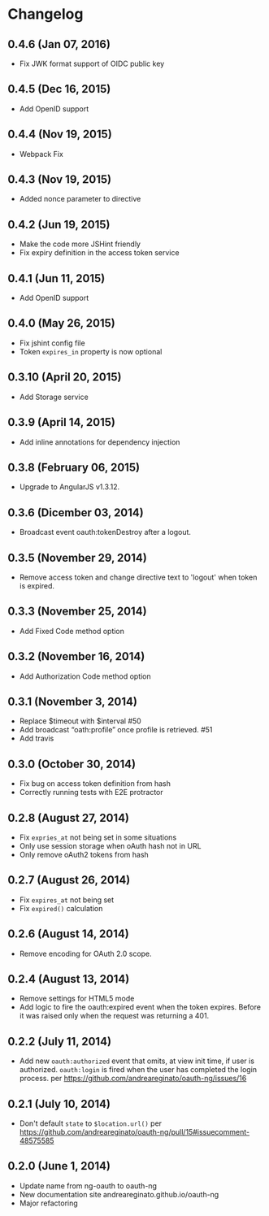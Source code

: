 # Changelog

## 0.4.6 (Jan 07, 2016)

* Fix JWK format support of OIDC public key

## 0.4.5 (Dec 16, 2015)

* Add OpenID support

## 0.4.4 (Nov 19, 2015)

* Webpack Fix

## 0.4.3 (Nov 19, 2015)

* Added nonce parameter to directive

## 0.4.2 (Jun 19, 2015)

* Make the code more JSHint friendly
* Fix expiry definition in the access token service

## 0.4.1 (Jun 11, 2015)

* Add OpenID support

## 0.4.0 (May 26, 2015)

* Fix jshint config file
* Token `expires_in` property is now optional

## 0.3.10 (April 20, 2015)

* Add Storage service

## 0.3.9 (April 14, 2015)

* Add inline annotations for dependency injection

## 0.3.8 (February 06, 2015)

* Upgrade to AngularJS v1.3.12.

## 0.3.6 (Dicember 03, 2014)

* Broadcast event oauth:tokenDestroy after a logout.

## 0.3.5 (November 29, 2014)

* Remove access token and change directive text to 'logout' when token is expired.

## 0.3.3 (November 25, 2014)

* Add Fixed Code method option

## 0.3.2 (November 16, 2014)

* Add Authorization Code method option

## 0.3.1 (November 3, 2014)

* Replace $timeout with $interval #50
* Add broadcast “oath:profile” once profile is retrieved. #51
* Add travis

## 0.3.0 (October 30, 2014)

* Fix bug on access token definition from hash
* Correctly running tests with E2E protractor

## 0.2.8 (August 27, 2014)

* Fix `expries_at` not being set in some situations
* Only use session storage when oAuth hash not in URL
* Only remove oAuth2 tokens from hash

## 0.2.7 (August 26, 2014)

* Fix `expires_at` not being set
* Fix `expired()` calculation

## 0.2.6 (August 14, 2014)

* Remove encoding for OAuth 2.0 scope.

## 0.2.4 (August 13, 2014)

* Remove settings for HTML5 mode
* Add logic to fire the oauth:expired event when the token expires. Before it was raised
only when the request was returning a 401.

## 0.2.2 (July 11, 2014)

* Add new `oauth:authorized` event that omits, at view init time, if user is authorized.
`oauth:login` is fired when the user has completed the login process.
per https://github.com/andreareginato/oauth-ng/issues/16


## 0.2.1 (July 10, 2014)

* Don't default `state` to `$location.url()` per https://github.com/andreareginato/oauth-ng/pull/15#issuecomment-48575585

## 0.2.0 (June 1, 2014)

* Update name from ng-oauth to oauth-ng
* New documentation site andreareginato.github.io/oauth-ng
* Major refactoring
